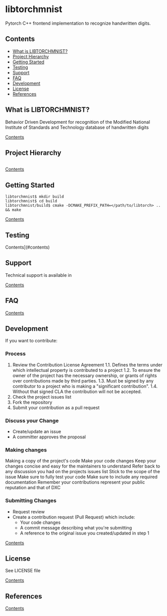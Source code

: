 # libtorchmnist

Pytorch C++ frontend implementation to recognize handwritten digits.

## Contents

* [What is LIBTORCHMNIST?](#what-is-libtorchmnist)
* [Project Hierarchy](#project-hierarchy)
* [Getting Started](#getting-started)
* [Testing](#testing)
* [Support](#support)
* [FAQ](#faq)
* [Development](#development)
* [License](#license)
* [References](#references)

## What is LIBTORCHMNIST?

Behavior Driven Development for recognition of the Modified National Institute of Standards and Technology database of handwritten digits

[Contents](#contents)


## Project Hierarchy

```console

```

[Contents](#contents)


## Getting Started

```console
libtorchmnist$ mkdir build
libtorchmnist$ cd build
libtorchmnist/build$ cmake -DCMAKE_PREFIX_PATH=</path/to/libtorch> .. && make
```

[Contents](#contents)


## Testing

Contents](#contents)


## Support

Technical support is available in 

[Contents](#contents)

## FAQ

[Contents](#contents)


## Development

If you want to contribute:

### Process

1. Review the Contribution License Agreement
   1.1. Defines the terms under which intellectual property is contributed to a project
   1.2. To ensure the owner of the project has the necessary ownership, or grants of rights over contributions made by third parties.
   1.3. Must be signed by any contributor to a project who is making a "significant contribution".
   1.4. Without that signed CLA the contribution will not be accepted.
2. Check the project issues list
3. Fork the repository
4. Submit your contribution as a pull request

### Discuss your Change

- Create/update an issue
- A committer approves the proposal

### Making changes

Making a copy of the project's code
Make your code changes
Keep your changes concise and easy for the maintainers to understand
Refer back to any discussion you had on the projects issues list
Stick to the scope of the issue
Make sure to fully test your code
Make sure to include any required documentation
Remember your contributions represent your public reputation and that of DXC

### Submitting Changes

- Request review
- Create a contribution request (Pull Request) which include:
  - Your code changes
  - A commit message describing what you're submitting
  - A reference to the original issue you created/updated in step 1  

[Contents](#contents)


## License

See LICENSE file

[Contents](#contents)


## References


[Contents](#contents)

